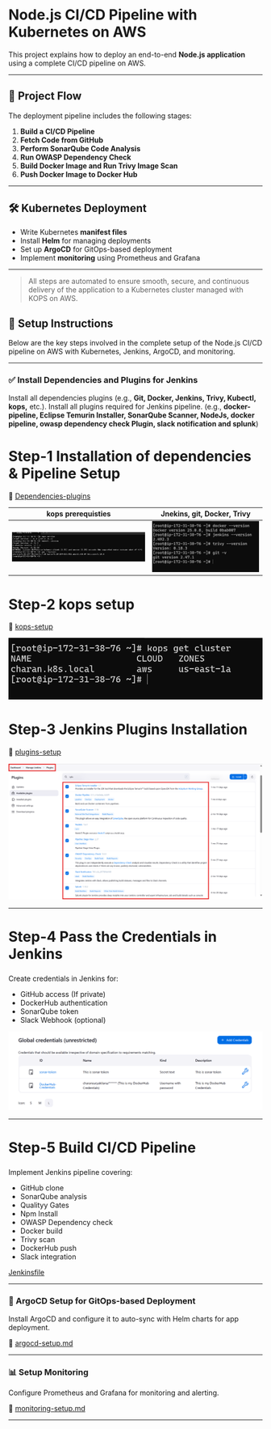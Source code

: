 # Node.js CI/CD Pipeline with Kubernetes on AWS

This project explains how to deploy an end-to-end **Node.js application** using a complete CI/CD pipeline on AWS.

---

## 🚀 Project Flow

The deployment pipeline includes the following stages:

1. **Build a CI/CD Pipeline**  
2. **Fetch Code from GitHub**
3. **Perform SonarQube Code Analysis**
4. **Run OWASP Dependency Check**
5. **Build Docker Image and Run Trivy Image Scan**
6. **Push Docker Image to Docker Hub**

---

## 🛠️ Kubernetes Deployment

- Write Kubernetes **manifest files**
- Install **Helm** for managing deployments
- Set up **ArgoCD** for GitOps-based deployment
- Implement **monitoring** using Prometheus and Grafana

---

> All steps are automated to ensure smooth, secure, and continuous delivery of the application to a Kubernetes cluster managed with KOPS on AWS.

## 🔧 Setup Instructions

Below are the key steps involved in the complete setup of the Node.js CI/CD pipeline on AWS with Kubernetes, Jenkins, ArgoCD, and monitoring.

---

### ✅ Install Dependencies and Plugins for Jenkins
Install all dependencies plugins (e.g., **Git, Docker, Jenkins, Trivy, Kubectl, kops,** etc.).
Install all plugins required for Jenkins pipeline. (e.g., **docker-pipeline, Eclipse Temurin Installer, SonarQube Scanner, NodeJs, docker pipeline, owasp dependency check Plugin, slack notification and splunk**) 

# Step-1 Installation of dependencies & Pipeline Setup
📄 [Dependencies-plugins](docs/dependencies.md)  

| kops prerequisties |  Jnekins, git, Docker, Trivy | 
|--------------------|-------------------|
| ![Kops](docs/assets/kops_pre.png) | ![versions](docs/assets/versions.png) |


# Step-2 kops setup
📄 [kops-setup](docs/kops-setup.md)  

![kops_Cluster](docs/assets/kops.png)

# Step-3 Jenkins Plugins Installation
📄 [plugins-setup](docs/jenkins-plugins.md)  

![plugins](docs/assets/plugins.png) 

---
# Step-4 Pass the Credentials in Jenkins
###
Create credentials in Jenkins for:
- GitHub access (If private)
- DockerHub authentication
- SonarQube token
- Slack Webhook (optional)

![credentials](docs/assets/cred.png) 

---
# Step-5 Build CI/CD Pipeline
###
Implement Jenkins pipeline covering:
- GitHub clone
- SonarQube analysis
- Qualityy Gates
- Npm Install
- OWASP Dependency check
- Docker build
- Trivy scan
- DockerHub push
- Slack integration

[Jenkinsfile](docs/Jenkinsfile.md)

---

### 🚀 ArgoCD Setup for GitOps-based Deployment
Install ArgoCD and configure it to auto-sync with Helm charts for app deployment.

📄 [argocd-setup.md](docs/argocd-setup.md)

---

### 📊 Setup Monitoring
Configure Prometheus and Grafana for monitoring and alerting.

📄 [monitoring-setup.md](docs/monitoring-setup.md)

---

